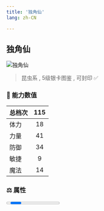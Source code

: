 ```yaml
---
title: '独角仙'
lang: zh-CN

---
```



## 独角仙

![独角仙](https://user-images.githubusercontent.com/78347270/115956336-2061d980-a537-11eb-963c-ec951181c2fa.gif) 

> 昆虫系 , 5级银卡图鉴<Card :type="1" /> , 可封印 ✅ 


### 💪 能力数值

| 总档次       | 115            |
| :----------- |:-------------:|
| 体力      | 18   <Stars :number="2" />  |
| 力量      | 41   <Stars :number="4" />  |
| 防御      | 34   <Stars :number="3.5" />  | 
| 敏捷      | 9  <Stars :number="1" />  | 
| 魔法      | 14  <Stars :number="1.5" />   | 


### ⚖️ 属性


<Progress earth :number="2" />

<Progress water :number="0" />

<Progress fire :number="0" />

<Progress wind :number="8" />

### ✨ 技能栏 <Strong>7个</Strong>

- 攻击
- 防御

### 👶 1级出现点

- 无





